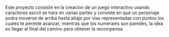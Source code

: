 Este proyecto consiste en la creacion de un juego interactivo usando caracteres asccii
se hara en varias partes y consiste en que un personaje podra moverse de arriba hasta abajo
por vias representadas con puntos los cuales te permite avanzar, mientras que los numerales 
son paredes, la idea es llegar al final del camino para obtener la recompensa